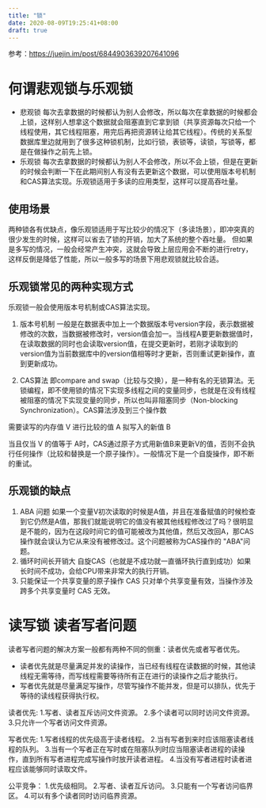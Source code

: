 ```yaml
---
title: "锁"
date: 2020-08-09T19:25:41+08:00
draft: true
---
```

参考：https://juejin.im/post/6844903639207641096

# 何谓悲观锁与乐观锁

- 悲观锁
    每次去拿数据的时候都认为别人会修改，所以每次在拿数据的时候都会上锁，这样别人想拿这个数据就会阻塞直到它拿到锁（共享资源每次只给一个线程使用，其它线程阻塞，用完后再把资源转让给其它线程）。传统的关系型数据库里边就用到了很多这种锁机制，比如行锁，表锁等，读锁，写锁等，都是在做操作之前先上锁。
- 乐观锁
    每次去拿数据的时候都认为别人不会修改，所以不会上锁，但是在更新的时候会判断一下在此期间别人有没有去更新这个数据，可以使用版本号机制和CAS算法实现。乐观锁适用于多读的应用类型，这样可以提高吞吐量。


## 使用场景
两种锁各有优缺点，像乐观锁适用于写比较少的情况下（多读场景），即冲突真的很少发生的时候，这样可以省去了锁的开销，加大了系统的整个吞吐量。
但如果是多写的情况，一般会经常产生冲突，这就会导致上层应用会不断的进行retry，这样反倒是降低了性能，所以一般多写的场景下用悲观锁就比较合适。

## 乐观锁常见的两种实现方式
乐观锁一般会使用版本号机制或CAS算法实现。

1. 版本号机制
一般是在数据表中加上一个数据版本号version字段，表示数据被修改的次数，当数据被修改时，version值会加一。当线程A要更新数据值时，在读取数据的同时也会读取version值，在提交更新时，若刚才读取到的version值为当前数据库中的version值相等时才更新，否则重试更新操作，直到更新成功。

2. CAS算法
即compare and swap（比较与交换），是一种有名的无锁算法。无锁编程，即不使用锁的情况下实现多线程之间的变量同步，也就是在没有线程被阻塞的情况下实现变量的同步，所以也叫非阻塞同步（Non-blocking Synchronization）。CAS算法涉及到三个操作数

需要读写的内存值 V
进行比较的值 A
拟写入的新值 B

当且仅当 V 的值等于 A时，CAS通过原子方式用新值B来更新V的值，否则不会执行任何操作（比较和替换是一个原子操作）。一般情况下是一个自旋操作，即不断的重试。

## 乐观锁的缺点
1. ABA 问题
    如果一个变量V初次读取的时候是A值，并且在准备赋值的时候检查到它仍然是A值，那我们就能说明它的值没有被其他线程修改过了吗？很明显是不能的，因为在这段时间它的值可能被改为其他值，然后又改回A，那CAS操作就会误认为它从来没有被修改过。这个问题被称为CAS操作的 "ABA"问题。
2. 循环时间长开销大
    自旋CAS（也就是不成功就一直循环执行直到成功）如果长时间不成功，会给CPU带来非常大的执行开销。 
3. 只能保证一个共享变量的原子操作
    CAS 只对单个共享变量有效，当操作涉及跨多个共享变量时 CAS 无效。


# 读写锁 读者写者问题
读者写者问题的解决方案一般都有两种不同的侧重：读者优先或者写者优先。

- 读者优先就是尽量满足并发的读操作，当已经有线程在读数据的时候，其他读线程无需等待，而写线程需要等待所有正在进行的读操作之后才能执行。
- 写者优先就是尽量满足写操作，尽管写操作不能并发，但是可以排队，优先于等待的读线程获得执行权。

读者优先:
1.写者、读者互斥访问文件资源。
2.多个读者可以同时访问文件资源。
3.只允许一个写者访问文件资源。

写者优先:
1.写者线程的优先级高于读者线程。
2.当有写者到来时应该阻塞读者线程的队列。
3.当有一个写者正在写时或在阻塞队列时应当阻塞读者进程的读操作，直到所有写者进程完成写操作时放开读者进程。
4.当没有写者进程时读者进程应该能够同时读取文件。

公平竞争：
1.优先级相同。
2.写者、读者互斥访问。
3.只能有一个写者访问临界区。
4.可以有多个读者同时访问临界资源。